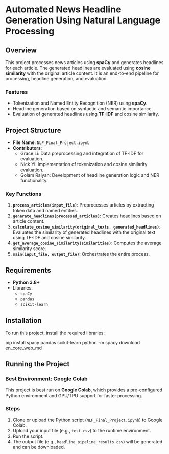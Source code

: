 # Automated News Headline Generation Using Natural Language Processing

## Overview
This project processes news articles using **spaCy** and generates headlines for each article. The generated headlines are evaluated using **cosine similarity** with the original article content. It is an end-to-end pipeline for processing, headline generation, and evaluation.

### Features
- Tokenization and Named Entity Recognition (NER) using **spaCy**.
- Headline generation based on syntactic and semantic importance.
- Evaluation of generated headlines using **TF-IDF** and cosine similarity.

## Project Structure
- **File Name**: `NLP_Final_Project.ipynb`
- **Contributors**:
  - Grace Li: Data preprocessing and integration of TF-IDF for evaluation.
  - Nick Yi: Implementation of tokenization and cosine similarity evaluation.
  - Golam Raiyan: Development of headline generation logic and NER functionality.

### Key Functions
1. **`process_articles(input_file)`**: Preprocesses articles by extracting token data and named entities.
2. **`generate_headlines(processed_articles)`**: Creates headlines based on article content.
3. **`calculate_cosine_similarity(original_texts, generated_headlines)`**: Evaluates the similarity of generated headlines with the original text using TF-IDF and cosine similarity.
4. **`get_average_cosine_similarity(similarities)`**: Computes the average similarity score.
5. **`main(input_file, output_file)`**: Orchestrates the entire process.

## Requirements
- **Python 3.8+**
- Libraries:
  - `spaCy`
  - `pandas`
  - `scikit-learn`

## Installation
To run this project, install the required libraries:

pip install spacy pandas scikit-learn
python -m spacy download en_core_web_md

## Running the Project

### Best Environment: Google Colab
This project is best run on **Google Colab**, which provides a pre-configured Python environment and GPU/TPU support for faster processing.

### Steps
1. Clone or upload the Python script (`NLP_Final_Project.ipynb`) to Google Colab.
2. Upload your input file (e.g., `test.csv`) to the runtime environment.
3. Run the script.
4. The output file (e.g., `headline_pipeline_results.csv`) will be generated and can be downloaded.
